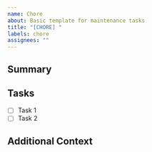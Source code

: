 ```yaml
---
name: Chore
about: Basic template for maintenance tasks
title: "[CHORE] "
labels: chore
assignees: ""
---
```


## Summary

<!-- Brief description of the maintenance task needed -->

## Tasks

<!-- List the specific tasks that need to be completed -->

- [ ] Task 1
- [ ] Task 2

## Additional Context

<!-- Any extra information, dependencies, or related issues -->
